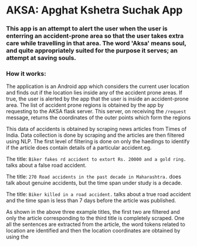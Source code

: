 <h1>AKSA: Apghat Kshetra Suchak App</h1>

<h3>This app is an attempt to alert the user when the user is enterring an accident-prone area so that the user takes extra care while travelling in that area. The word 'Aksa' means soul, and quite appropriately suited for the purpose it serves; an attempt at saving souls.</h3>

<h3><b>How it works:</b></h3>
<p>The application is an Android app which considers the current user location and finds out if the location lies inside any of the accident prone areas. If true, the user is alerted by the app that the user is inside an accident-prone area. The list of accident prone regions is obtained by the app by requesting to the AKSA flask server. This server, on receiving the <code>/request</code> message, returns the coordinates of the outer points which form the regions</p>

<p>This data of accidents is obtained by scraping news articles from Times of India. Data collection is done by scraping and the articles are then filtered using NLP. The first level of filtering is done on only the haedings to identify if the article does contain details of a particular accident.eg. </p>

<p>The title: <code>Biker fakes rd accident to extort Rs. 20000 and a gold ring.</code> talks about a false road accident.</p>
<p>The title: <code>270 Road accidents in the past decade in Maharashtra.</code> does talk about genuine accidents, but the time span under study is a decade.</p>
<p>The title: <code>Biker killed in a road accident.</code> talks about a true road accident and the time span is less than 7 days before the article was published.</p>

<p>As shown in the above three example titles, the first two are filtered and only the article corresponding to the third title is completely scraped. One all the sentences are extracted from the article, the word tokens related to location are identified and then the location coordinates are obtained by using the </p>
